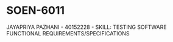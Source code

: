 # SOEN-6011
JAYAPRIYA PAZHANI - 40152228 - SKILL: TESTING SOFTWARE FUNCTIONAL REQUIREMENTS/SPECIFICATIONS

